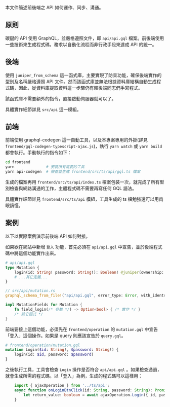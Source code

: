 本文件簡述前後端之 API 如何運作、同步、溝通。

## 原則
碳鍵的 API 使用 GraphQL，並嚴格遵照文件，即 `api/api.gql` 檔案。前後端使用一些技術來生成程式碼，務求以自動化流程而非行政手段來達成 API 的統一。

## 後端
使用 `juniper_from_schema` 這一函式庫，主要實現了防呆功能，確保後端實作的型別及名稱嚴格遵照 API 文件。然而該函式庫並無法根據資料庫結構自動生成程式碼，因此，從資料庫提取資料這一步驟仍有賴後端同志們手寫程式。

該函式庫不需要額外的指令，直接啟動伺服器就可以了。

具體實作細節詳見 `src/api` 這一模組。

## 前端
前端使用 graphql-codegen 這一自動工具，以及本專案專用的外掛(詳見 `frontend/gql-codegen-typescript-ajax.js`)，執行 `yarn watch` 或 `yarn build` 都會執行。手動執行的指令如下：

```sh
cd frontend
yarn              # 安裝所有需要的工具
yarn api-codegen  # 檢查並生成 frontend/src/ts/api/gql.ts 檔案
```

生成的檔案再用 `frontend/src/ts/api/index.ts` 檔案包裝一次，就完成了所有型別檢查與網路溝通的工作，主體程式碼不需要再寫任何 GQL 語法。

具體實作細節詳見 `frontend/src/ts/api` 模組，工具生成的 ts 檔勉強還可以用肉眼讀懂。

## 案例
以下以實際案例演示前後端 API 如何對接。

如果欲在網站中新增 `登入` 功能，首先必須在 `api/api.gql` 中宣告，並於後端程式碼中將這個功能實作出來。

```graphql
# api/api.gql
type Mutation {
    login(id: String! password: String!): Boolean! @juniper(ownership: "owned")
    # ...其它定義...
}
```
```rust
// src/api/mutation.rs
graphql_schema_from_file!("api/api.gql", error_type: Error, with_idents: [Mutation]);

impl MutationFields for Mutation {
    fn field_login(/* 參數 */) -> Option<bool> { /* 實作 */ }
    /* 其它函式 */
}
```

前端要接上這個功能，必須先在 `frontend/operation` 的 `mutation.gql` 中宣告「登入」這個操作。如果是 query 則應該宣告於 `query.gql`。

``` graphql
# frontend/operation/mutation.gql
mutation Login($id: String!, $password: String!) {
	login(id: $id, password: $password)
}
```

之後執行工具，工具會檢查 `Login` 操作是否符合 `api/api.gql` 。如果檢查通過，就會生成所需的程式碼。以「登入」為例，生成的程式碼可以這樣用：

```typescript
    import { ajaxOperation } from '../ts/api';
    async function onLoginBtnClick(id: String, password: String): Promise<boolean> {
	    let return_value: boolean = await ajaxOperation.Login({ id, password });
    }
```